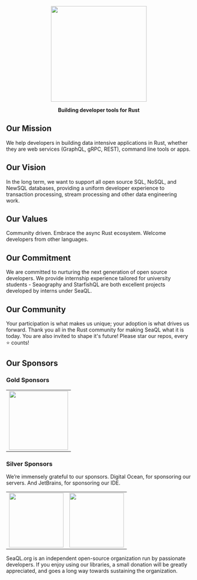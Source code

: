 <div align="center">

  <a href="https://www.sea-ql.org" target="_blank">
    <img src="https://raw.githubusercontent.com/SeaQL/sea-query/master/docs/SeaQL logo dual.png" width="260"/>
  </a>

  <p>
    <strong>Building developer tools for Rust</strong>
  </p>

</div>

## Our Mission
We help developers in building data intensive applications in Rust, whether they are web services (GraphQL, gRPC, REST), command line tools or apps.

## Our Vision
In the long term, we want to support all open source SQL, NoSQL, and NewSQL databases, providing a uniform developer experience to transaction processing, stream processing and other data engineering work.

## Our Values
Community driven. Embrace the async Rust ecosystem. Welcome developers from other languages.

## Our Commitment

We are committed to nurturing the next generation of open source developers. We provide internship experience tailored for university students - Seaography and StarfishQL are both excellent projects developed by interns under SeaQL.

## Our Community

Your participation is what makes us unique; your adoption is what drives us forward. Thank you all in the Rust community for making SeaQL what it is today. You are also invited to shape it's future! Please star our repos, every ⭐ counts!

## Our Sponsors

### Gold Sponsors

<table>
  <tbody>
    <tr>
      <td>
        <a href="https://qdx.co/">
          <img src="https://www.sea-ql.org/static/sponsors/QDX.svg" width="160"/>
        </a>
      </td>
    </tr>
  </tbody>
</table>

### Silver Sponsors

We’re immensely grateful to our sponsors.
Digital Ocean, for sponsoring our servers.
And JetBrains, for sponsoring our IDE.

<table>
  <tbody>
    <tr>
      <td><a href="https://www.digitalocean.com/"><img src="https://www.sea-ql.org/img/sponsors/DigitalOcean.svg" width="148"/></a></td>
      <td><a href="https://www.jetbrains.com/"><img src="https://www.sea-ql.org/img/sponsors/JetBrains.svg" width="148"/></a></td>
    </tr>
  </tbody>
</table>

SeaQL.org is an independent open-source organization run by passionate developers.
If you enjoy using our libraries, a small donation will be greatly appreciated, and goes a long way towards sustaining the organization.
